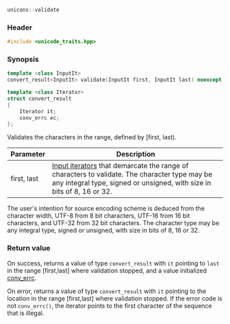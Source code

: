 ```c++
unicons::validate
```

### Header

```c++
#include <unicode_traits.hpp>
```

### Synopsis
```c++
template <class InputIt>
convert_result<InputIt> validate(InputIt first, InputIt last) noexcept

template <class Iterator>
struct convert_result
{
    Iterator it;
    conv_errc ec;
};
```

Validates the characters in the range, defined by [first, last).

Parameter   |Description
------------|------------------------------
first, last | [Input iterators](http://en.cppreference.com/w/cpp/concept/InputIterator) that demarcate the range of characters to validate. The character type may be any integral type, signed or unsigned, with size in bits of 8, 16 or 32. 

The user's intention for source encoding scheme is deduced from the character width, UTF-8 from 8 bit characters, UTF-16 from 16 bit characters, and UTF-32 from 32 bit characters. The character type may be any integral type, signed or unsigned, with size in bits of 8, 16 or 32.

### Return value

On success, returns a value of type `convert_result` with `it` pointing to `last` in the range [first,last] where validation stopped, and a value initialized [conv_errc](conv_errc).

On error, returns a value of type `convert_result` with `it` pointing to the location in the range [first,last] where validation stopped. If the error code is not `conv_errc()`, the iterator points to the first character of the sequence that is illegal.  

